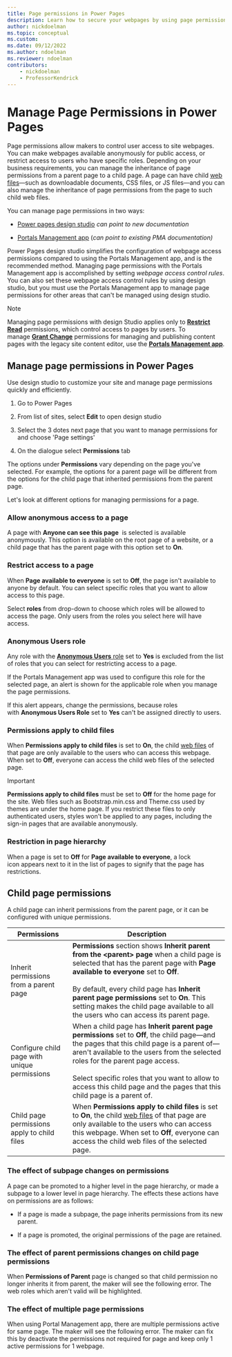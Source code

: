 ```yaml
---
title: Page permissions in Power Pages
description: Learn how to secure your webpages by using page permissions.
author: nickdoelman
ms.topic: conceptual
ms.custom: 
ms.date: 09/12/2022
ms.author: ndoelman
ms.reviewer: ndoelman
contributors:
    - nickdoelman
    - ProfessorKendrick
---
```


# Manage Page Permissions in Power Pages

Page permissions allow makers to control user access to site webpages. You can make webpages available anonymously for public access, or restrict access to users who have specific roles. Depending on your business requirements, you can manage the inheritance of page permissions from a parent page to a child page. A page can have child [<u>web files</u>](/power-apps/maker/portals/configure/web-files)—such as downloadable documents, CSS files, or JS files—and you can also manage the inheritance of page permissions from the page to such child web files.

You can manage page permissions in two ways:

-   [<u>Power pages design studio</u>](/power-apps/maker/portals/configure/webpage-access-control#manage-page-permissions-using-portals-studio) *can point to new documentation*

-   [<u>Portals Management app</u>](/power-apps/maker/portals/configure/webpage-access-control#manage-page-permissions-using-portal-management-app) (*can point to existing PMA documentation)*

Power Pages design studio simplifies the configuration of webpage access permissions compared to using the Portals Management app, and is the recommended method. Managing page permissions with the Portals Management app is accomplished by setting *webpage access control rules*. You can also set these webpage access control rules by using design studio, but you must use the Portals Management app to manage page permissions for other areas that can't be managed using design studio.

>[!NOTE]
> Managing page permissions with design Studio applies only to [**<u>Restrict Read</u>**](/power-apps/maker/portals/configure/webpage-access-control#restrict-read) permissions, which control access to pages by users. To manage [**<u>Grant Change</u>**](/power-apps/maker/portals/configure/webpage-access-control#grant-change) permissions for managing and publishing content pages with the legacy site content editor, use the [**<u>Portals Management app</u>**](/power-apps/maker/portals/configure/webpage-access-control#manage-page-permissions-using-portal-management-app).

## Manage page permissions in Power Pages

Use design studio to customize your site and manage page permissions quickly and efficiently.

1. Go to Power Pages

1. From list of sites, select **Edit** to open design studio

1. Select the 3 dotes next page that you want to manage permissions for and choose 'Page settings'

1. On the dialogue select **Permissions** tab

The options under **Permissions** vary depending on the page you've selected. For example, the options for a parent page will be different from the options for the child page that inherited permissions from the parent page.

Let's look at different options for managing permissions for a page.

### Allow anonymous access to a page

A page with **Anyone can see this page**  is selected is available anonymously. This option is available on the root page of a website, or a child page that has the parent page with this option set to **On**.

### Restrict access to a page

When **Page available to everyone** is set to **Off**, the page isn't available to anyone by default. You can select specific roles that you want to allow access to this page.

Select **roles** from drop-down to choose which roles will be allowed to access the page. Only users from the roles you select here will have access.

### Anonymous Users role

Any role with the [**Anonymous Users**<u> role</u>](/power-apps/maker/portals/configure/create-web-roles#attributes-and-relationships) set to **Yes** is excluded from the list of roles that you can select for restricting access to a page.

If the Portals Management app was used to configure this role for the selected page, an alert is shown for the applicable role when you manage the page permissions.

If this alert appears, change the permissions, because roles with **Anonymous Users Role** set to **Yes** can't be assigned directly to users.

### Permissions apply to child files

When **Permissions apply to child files** is set to **On**, the child [<u>web files</u>](/power-apps/maker/portals/configure/web-files) of that page are only available to the users who can access this webpage. When set to **Off**, everyone can access the child web files of the selected page.


>[!IMPORTANT]
>**Permissions apply to child files** must be set to **Off** for the home page for the site. Web files such as Bootstrap.min.css and Theme.css used by themes are under the home page. If you restrict these files to only authenticated users, styles won't be applied to any pages, including the sign-in pages that are available anonymously.

### Restriction in page hierarchy

When a page is set to **Off** for **Page available to everyone**, a lock icon appears next to it in the list of pages to signify that the page has restrictions.


## Child page permissions

A child page can inherit permissions from the parent page, or it can be configured with unique permissions.


|Permissions|Description|
|---------|---------|
|Inherit permissions from a parent page|**Permissions** section shows **Inherit parent from the &lt;parent&gt; page** when a child page is selected that has the parent page with **Page available to everyone** set to **Off**.<br /><br />By default, every child page has **Inherit parent page permissions** set to **On**. This setting makes the child page available to all the users who can access its parent page.|
|Configure child page with unique permissions|When a child page has **Inherit parent page permissions** set to **Off**, the child page—and the pages that this child page is a parent of—aren't available to the users from the selected roles for the parent page access.<br /><br />Select specific roles that you want to allow to access this child page and the pages that this child page is a parent of.|
|Child page permissions apply to child files|When **Permissions apply to child files** is set to **On**, the child [<u>web files</u>](/power-apps/maker/portals/configure/web-files) of that page are only available to the users who can access this webpage. When set to **Off**, everyone can access the child web files of the selected page.|

### The effect of subpage changes on permissions

A page can be promoted to a higher level in the page hierarchy, or made a subpage to a lower level in page hierarchy. The effects these actions have on permissions are as follows:

- If a page is made a subpage, the page inherits permissions from its new parent. 

- If a page is promoted, the original permissions of the page are retained.

### The effect of parent permissions changes on child page permissions

When **Permissions of Parent** page is changed so that child permission no longer inherits it from parent, the maker will see the following error. The web roles which aren't valid will be highlighted.

### The effect of multiple page permissions

When using Portal Management app, there are multiple permissions active for same page. The maker will see the following error. The maker can fix this by deactivate the permissions not required for page and keep only 1 active permissions for 1 webpage.


